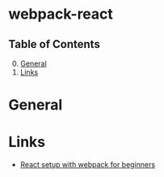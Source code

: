 # webpack-react

## Table of Contents
0. [General](#general)
1. [Links](#links)

# General

# Links

* [React setup with webpack for beginners](https://dev.to/deepanjangh/react-setup-with-webpack-for-beginners-2a8k)
